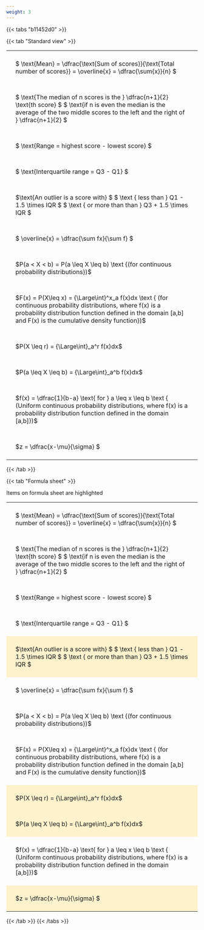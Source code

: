 ```yaml
---
weight: 3
---
```


{{< tabs "b11452d0" >}}

{{< tab "Standard view" >}}

<style type="text/css">
#T_standard_33c080c59a9195bd th.col_heading {
  text-align: left;
  font-size: 1em;
}
#T_standard_33c080c59a9195bd td {
  text-align: left;
  font-size: 1em;
  padding: 1.5em;
}
</style>
<table id="T_standard_33c080c59a9195bd">
  <thead>
  </thead>
  <tbody>
    <tr>
      <td id="T_standard_33c080c59a9195bd_row0_col0" class="data row0 col0" >$ \text{Mean} = \dfrac{\text{Sum of scores}}{\text{Total number of scores}} = \overline{x} = \dfrac{\sum{x}}{n} $</td>
    </tr>
    <tr>
      <td id="T_standard_33c080c59a9195bd_row1_col0" class="data row1 col0" >$ \text{The median of n scores is the } \dfrac{n+1}{2} \text{th score} $
$ \text{if n is even the median is the average of the two middle scores to the left and the right of }  \dfrac{n+1}{2} $</td>
    </tr>
    <tr>
      <td id="T_standard_33c080c59a9195bd_row2_col0" class="data row2 col0" >$ \text{Range = highest score - lowest score} $</td>
    </tr>
    <tr>
      <td id="T_standard_33c080c59a9195bd_row3_col0" class="data row3 col0" >$ \text{Interquartile range = Q3 - Q1} $</td>
    </tr>
    <tr>
      <td id="T_standard_33c080c59a9195bd_row4_col0" class="data row4 col0" >$\text{An outlier is a score with} $
$ \text {   less than } Q1 - 1.5  \times IQR $
$ \text {   or more than than } Q3 + 1.5  \times IQR $</td>
    </tr>
    <tr>
      <td id="T_standard_33c080c59a9195bd_row5_col0" class="data row5 col0" >$ \overline{x} = \dfrac{\sum fx}{\sum f} $</td>
    </tr>
    <tr>
      <td id="T_standard_33c080c59a9195bd_row6_col0" class="data row6 col0" >$P(a < X < b) = P(a \leq X \leq b) \text {(for continuous probability distributions})$</td>
    </tr>
    <tr>
      <td id="T_standard_33c080c59a9195bd_row7_col0" class="data row7 col0" >$F(x) = P(X\leq x) = {\Large\int}^x_a f(x)dx \text { (for continuous probability distributions, where f(x) is a probability distribution function defined in the domain [a,b] and F(x) is the cumulative density function})$</td>
    </tr>
    <tr>
      <td id="T_standard_33c080c59a9195bd_row8_col0" class="data row8 col0" >$P(X \leq r) =  {\Large\int}_a^r f(x)dx$</td>
    </tr>
    <tr>
      <td id="T_standard_33c080c59a9195bd_row9_col0" class="data row9 col0" >$P(a \leq X \leq b) =  {\Large\int}_a^b f(x)dx$</td>
    </tr>
    <tr>
      <td id="T_standard_33c080c59a9195bd_row10_col0" class="data row10 col0" >$f(x) = \dfrac{1}{b-a} \text{ for } a \leq x \leq b \text { (Uniform continuous probability distributions, where f(x) is a probability distribution function defined in the domain [a,b]})$</td>
    </tr>
    <tr>
      <td id="T_standard_33c080c59a9195bd_row11_col0" class="data row11 col0" >$z = \dfrac{x-\mu}{\sigma} $</td>
    </tr>
  </tbody>
</table>
{{< /tab >}}

{{< tab "Formula sheet" >}}

Items on formula sheet are highlighted 
<br>
<style type="text/css">
#T_formula_sheet_ff7dd188292b0e15 th.col_heading {
  text-align: left;
  font-size: 1em;
}
#T_formula_sheet_ff7dd188292b0e15 td {
  text-align: left;
  font-size: 1em;
  padding: 1.5em;
}
#T_formula_sheet_ff7dd188292b0e15_row0_col0, #T_formula_sheet_ff7dd188292b0e15_row1_col0, #T_formula_sheet_ff7dd188292b0e15_row2_col0, #T_formula_sheet_ff7dd188292b0e15_row3_col0, #T_formula_sheet_ff7dd188292b0e15_row5_col0, #T_formula_sheet_ff7dd188292b0e15_row6_col0, #T_formula_sheet_ff7dd188292b0e15_row7_col0, #T_formula_sheet_ff7dd188292b0e15_row10_col0 {
  background-color: rgba(0,0,0,0);
}
#T_formula_sheet_ff7dd188292b0e15_row4_col0, #T_formula_sheet_ff7dd188292b0e15_row8_col0, #T_formula_sheet_ff7dd188292b0e15_row9_col0, #T_formula_sheet_ff7dd188292b0e15_row11_col0 {
  background-color: rgba(255,194,10, 0.2);
}
</style>
<table id="T_formula_sheet_ff7dd188292b0e15">
  <thead>
  </thead>
  <tbody>
    <tr>
      <td id="T_formula_sheet_ff7dd188292b0e15_row0_col0" class="data row0 col0" >$ \text{Mean} = \dfrac{\text{Sum of scores}}{\text{Total number of scores}} = \overline{x} = \dfrac{\sum{x}}{n} $</td>
    </tr>
    <tr>
      <td id="T_formula_sheet_ff7dd188292b0e15_row1_col0" class="data row1 col0" >$ \text{The median of n scores is the } \dfrac{n+1}{2} \text{th score} $
$ \text{if n is even the median is the average of the two middle scores to the left and the right of }  \dfrac{n+1}{2} $</td>
    </tr>
    <tr>
      <td id="T_formula_sheet_ff7dd188292b0e15_row2_col0" class="data row2 col0" >$ \text{Range = highest score - lowest score} $</td>
    </tr>
    <tr>
      <td id="T_formula_sheet_ff7dd188292b0e15_row3_col0" class="data row3 col0" >$ \text{Interquartile range = Q3 - Q1} $</td>
    </tr>
    <tr>
      <td id="T_formula_sheet_ff7dd188292b0e15_row4_col0" class="data row4 col0" >$\text{An outlier is a score with} $
$ \text {   less than } Q1 - 1.5  \times IQR $
$ \text {   or more than than } Q3 + 1.5  \times IQR $</td>
    </tr>
    <tr>
      <td id="T_formula_sheet_ff7dd188292b0e15_row5_col0" class="data row5 col0" >$ \overline{x} = \dfrac{\sum fx}{\sum f} $</td>
    </tr>
    <tr>
      <td id="T_formula_sheet_ff7dd188292b0e15_row6_col0" class="data row6 col0" >$P(a < X < b) = P(a \leq X \leq b) \text {(for continuous probability distributions})$</td>
    </tr>
    <tr>
      <td id="T_formula_sheet_ff7dd188292b0e15_row7_col0" class="data row7 col0" >$F(x) = P(X\leq x) = {\Large\int}^x_a f(x)dx \text { (for continuous probability distributions, where f(x) is a probability distribution function defined in the domain [a,b] and F(x) is the cumulative density function})$</td>
    </tr>
    <tr>
      <td id="T_formula_sheet_ff7dd188292b0e15_row8_col0" class="data row8 col0" >$P(X \leq r) =  {\Large\int}_a^r f(x)dx$</td>
    </tr>
    <tr>
      <td id="T_formula_sheet_ff7dd188292b0e15_row9_col0" class="data row9 col0" >$P(a \leq X \leq b) =  {\Large\int}_a^b f(x)dx$</td>
    </tr>
    <tr>
      <td id="T_formula_sheet_ff7dd188292b0e15_row10_col0" class="data row10 col0" >$f(x) = \dfrac{1}{b-a} \text{ for } a \leq x \leq b \text { (Uniform continuous probability distributions, where f(x) is a probability distribution function defined in the domain [a,b]})$</td>
    </tr>
    <tr>
      <td id="T_formula_sheet_ff7dd188292b0e15_row11_col0" class="data row11 col0" >$z = \dfrac{x-\mu}{\sigma} $</td>
    </tr>
  </tbody>
</table>
{{< /tab >}}
{{< /tabs >}}